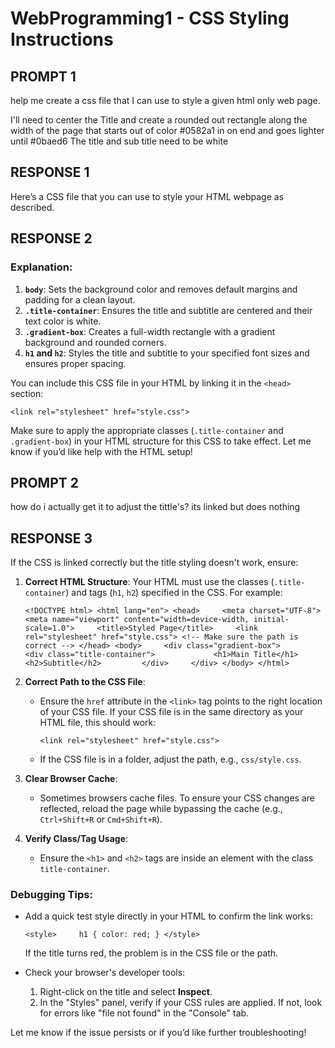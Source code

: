 # WebProgramming1 - CSS Styling Instructions

## PROMPT 1

help me create a css file that I can use to style a given html only web page.

I'll need to center the Title and create a rounded out rectangle along the width of the page that starts out of color #0582a1 in on end and goes lighter until #0baed6
The title and sub title need to be white 

## RESPONSE 1

Here’s a CSS file that you can use to style your HTML webpage as described.

## RESPONSE 2

### Explanation:

1.  **`body`**: Sets the background color and removes default margins and padding for a clean layout.
2.  **`.title-container`**: Ensures the title and subtitle are centered and their text color is white.
3.  **`.gradient-box`**: Creates a full-width rectangle with a gradient background and rounded corners.
4.  **`h1` and `h2`**: Styles the title and subtitle to your specified font sizes and ensures proper spacing.

You can include this CSS file in your HTML by linking it in the `<head>` section:

`<link rel="stylesheet" href="style.css">`

Make sure to apply the appropriate classes (`.title-container` and `.gradient-box`) in your HTML structure for this CSS to take effect. Let me know if you’d like help with the HTML setup!

## PROMPT 2

how do i actually get it to adjust the tittle's? its linked but does nothing

## RESPONSE 3

If the CSS is linked correctly but the title styling doesn't work, ensure:

1.  **Correct HTML Structure**: Your HTML must use the classes (`.title-container`) and tags (`h1`, `h2`) specified in the CSS. For example:
    
    `<!DOCTYPE html> <html lang="en"> <head>     <meta charset="UTF-8">     <meta name="viewport" content="width=device-width, initial-scale=1.0">     <title>Styled Page</title>     <link rel="stylesheet" href="style.css"> <!-- Make sure the path is correct --> </head> <body>     <div class="gradient-box">         <div class="title-container">             <h1>Main Title</h1>             <h2>Subtitle</h2>         </div>     </div> </body> </html>`
    
2.  **Correct Path to the CSS File**:
    
    *   Ensure the `href` attribute in the `<link>` tag points to the right location of your CSS file. If your CSS file is in the same directory as your HTML file, this should work:
        
        `<link rel="stylesheet" href="style.css">`
        
    *   If the CSS file is in a folder, adjust the path, e.g., `css/style.css`.
        
3.  **Clear Browser Cache**:
    
    *   Sometimes browsers cache files. To ensure your CSS changes are reflected, reload the page while bypassing the cache (e.g., `Ctrl+Shift+R` or `Cmd+Shift+R`).
4.  **Verify Class/Tag Usage**:
    
    *   Ensure the `<h1>` and `<h2>` tags are inside an element with the class `title-container`.

### Debugging Tips:

*   Add a quick test style directly in your HTML to confirm the link works:
    
    `<style>     h1 { color: red; } </style>`
    
    If the title turns red, the problem is in the CSS file or the path.
    
*   Check your browser's developer tools:
    
    1.  Right-click on the title and select **Inspect**.
    2.  In the "Styles" panel, verify if your CSS rules are applied. If not, look for errors like "file not found" in the "Console" tab.

Let me know if the issue persists or if you’d like further troubleshooting!

